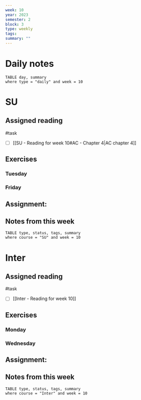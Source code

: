 ```yaml
---
week: 10
year: 2023
semester: 2
block: 3
type: weekly 
tags: 
summary: ""
---
```

# Daily notes
```dataview
TABLE day, summary 
where type = "daily" and week = 10
```
# SU
## Assigned reading
#task
 - [ ] [[SU - Reading for week 10#AC - Chapter 4|AC chapter 4]]
## Exercises 
### Tuesday 
### Friday
## Assignment:

## Notes from this week
```dataview
TABLE type, status, tags, summary
where course = "SU" and week = 10
```

# Inter
## Assigned reading
#task
 - [ ] [[Inter - Reading for week 10]]

## Exercises 
### Monday
### Wednesday 
## Assignment:

## Notes from this week
```dataview
TABLE type, status, tags, summary
where course = "Inter" and week = 10
```

